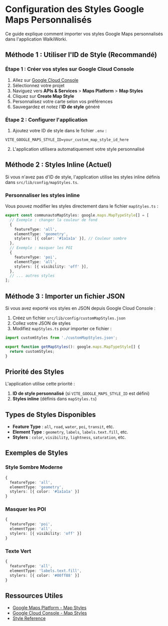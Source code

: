 # Configuration des Styles Google Maps Personnalisés

Ce guide explique comment importer vos styles Google Maps personnalisés dans l'application WalkiWorki.

## Méthode 1 : Utiliser l'ID de Style (Recommandé)

### Étape 1 : Créer vos styles sur Google Cloud Console

1. Allez sur [Google Cloud Console](https://console.cloud.google.com/)
2. Sélectionnez votre projet
3. Naviguez vers **APIs & Services** > **Maps Platform** > **Map Styles**
4. Cliquez sur **Create Map Style**
5. Personnalisez votre carte selon vos préférences
6. Sauvegardez et notez l'**ID de style** généré

### Étape 2 : Configurer l'application

1. Ajoutez votre ID de style dans le fichier `.env` :

```env
VITE_GOOGLE_MAPS_STYLE_ID=your_custom_map_style_id_here
```

2. L'application utilisera automatiquement votre style personnalisé

## Méthode 2 : Styles Inline (Actuel)

Si vous n'avez pas d'ID de style, l'application utilise les styles inline définis dans `src/lib/config/mapStyles.ts`.

### Personnaliser les styles inline

Vous pouvez modifier les styles directement dans le fichier `mapStyles.ts` :

```typescript
export const communautoMapStyles: google.maps.MapTypeStyle[] = [
  // Exemple : changer la couleur de fond
  {
    featureType: 'all',
    elementType: 'geometry',
    stylers: [{ color: '#1a1a1a' }], // Couleur sombre
  },
  // Exemple : masquer les POI
  {
    featureType: 'poi',
    elementType: 'all',
    stylers: [{ visibility: 'off' }],
  },
  // ... autres styles
];
```

## Méthode 3 : Importer un fichier JSON

Si vous avez exporté vos styles en JSON depuis Google Cloud Console :

1. Créez un fichier `src/lib/config/customMapStyles.json`
2. Collez votre JSON de styles
3. Modifiez `mapStyles.ts` pour importer ce fichier :

```typescript
import customStyles from './customMapStyles.json';

export function getMapStyles(): google.maps.MapTypeStyle[] {
  return customStyles;
}
```

## Priorité des Styles

L'application utilise cette priorité :

1. **ID de style personnalisé** (si `VITE_GOOGLE_MAPS_STYLE_ID` est défini)
2. **Styles inline** (définis dans `mapStyles.ts`)

## Types de Styles Disponibles

- **Feature Type** : `all`, `road`, `water`, `poi`, `transit`, etc.
- **Element Type** : `geometry`, `labels`, `labels.text.fill`, etc.
- **Stylers** : `color`, `visibility`, `lightness`, `saturation`, etc.

## Exemples de Styles

### Style Sombre Moderne

```typescript
{
  featureType: 'all',
  elementType: 'geometry',
  stylers: [{ color: '#1a1a1a' }]
}
```

### Masquer les POI

```typescript
{
  featureType: 'poi',
  elementType: 'all',
  stylers: [{ visibility: 'off' }]
}
```

### Texte Vert

```typescript
{
  featureType: 'all',
  elementType: 'labels.text.fill',
  stylers: [{ color: '#00ff88' }]
}
```

## Ressources Utiles

- [Google Maps Platform - Map Styles](https://developers.google.com/maps/documentation/javascript/style-reference)
- [Google Cloud Console - Map Styles](https://console.cloud.google.com/google/maps-apis/studio)
- [Style Reference](https://developers.google.com/maps/documentation/javascript/style-reference)
